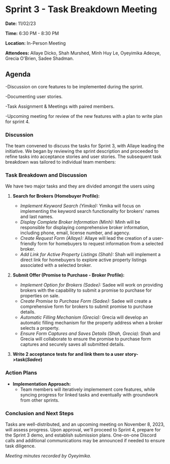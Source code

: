# Sprint 3 - Task Breakdown Meeting

**Date:** 11/02/23

**Time:** 6:30 PM - 8:30 PM

**Location:** In-Person Meeting

**Attendees:** Allaye Dicko, Shah Murshed, Minh Huy Le, Oyeyimika Adeoye, Grecia O'Brien, Sadee Shadman.

## Agenda
-Discussion on core features to be implemented during the sprint.

-Documenting user stories.

-Task Assignment & Meetings with paired members. 

-Upcoming meeting for review of the new features with a plan to write plan for sprint 4.

### Discussion
The team convened to discuss the tasks for Sprint 3, with Allaye leading the initiative. We began by reviewing the sprint description and proceeded to refine tasks into acceptance stories and user stories. The subsequent task breakdown was tailored to individual team members:

### Task Breakdown and Discussion
We have two major tasks and they are divided amongst the users using 
1. **Search for Brokers (Homebuyer Profile):**
   - *Implement Keyword Search (Yimika):* Yimika will focus on implementing the keyword search functionality for brokers' names and last names.
   - *Display Complete Broker Information (Minh):* Minh will be responsible for displaying comprehensive broker information, including phone, email, license number, and agency.
   - *Create Request Form (Allaye):* Allaye will lead the creation of a user-friendly form for homebuyers to request information from a selected broker.
   - *Add Link for Active Property Listings (Shah):* Shah will implement a direct link for homebuyers to explore active property listings associated with a selected broker.

2. **Submit Offer (Promise to Purchase - Broker Profile):**
   - *Implement Option for Brokers (Sadee):* Sadee will work on providing brokers with the capability to submit a promise to purchase for properties on sale.
   - *Create Promise to Purchase Form (Sadee):* Sadee will create a comprehensive form for brokers to submit promise to purchase details.
   - *Automatic Filling Mechanism (Grecia):* Grecia will develop an automatic filling mechanism for the property address when a broker selects a property.
   - *Ensure Form Captures and Saves Details (Shah, Grecia):* Shah and Grecia will collaborate to ensure the promise to purchase form captures and securely saves all submitted details.
     
3. **Write 2 acceptance tests for and link them to a user story->task(*Sadee*)**

### Action Plans

- **Implementation Approach:**
  - Team members will iteratively implemement core features, while syncing progress for linked tasks and eventually with groundwork from other sprints. 

### Conclusion and Next Steps

Tasks are well-distributed, and an upcoming meeting on November 8, 2023, will assess progress. Upon approval, we'll proceed to Sprint 4, prepare for the Sprint 3 demo, and establish submission plans. One-on-one Discord calls and additional communications may be announced if needed to ensure task diligence.


*Meeting minutes recorded by Oyeyimika.*
